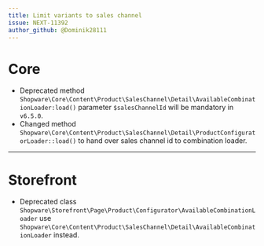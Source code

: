 ```yaml
---
title: Limit variants to sales channel
issue: NEXT-11392
author_github: @Dominik28111
---
```

# Core
* Deprecated method `Shopware\Core\Content\Product\SalesChannel\Detail\AvailableCombinationLoader:load()` parameter `$salesChannelId` will be mandatory in `v6.5.0`.
* Changed method `Shopware\Core\Content\Product\SalesChannel\Detail\ProductConfiguratorLoader::load()` to hand over sales channel id to combination loader.
___
# Storefront
* Deprecated class `Shopware\Storefront\Page\Product\Configurator\AvailableCombinationLoader` use  `Shopware\Core\Content\Product\SalesChannel\Detail\AvailableCombinationLoader` instead.
